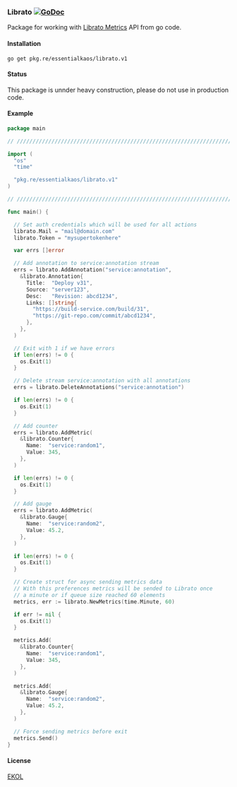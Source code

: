 ### Librato [![GoDoc](https://godoc.org/pkg.re/essentialkaos/librato.v1?status.svg)](https://godoc.org/pkg.re/essentialkaos/librato.v1)

Package for working with [Librato Metrics](https://www.librato.com) API from go code.

#### Installation

````
go get pkg.re/essentialkaos/librato.v1
````

#### Status

This package is unnder heavy construction, please do not use in production code.

#### Example

```Go
package main

// ////////////////////////////////////////////////////////////////////////////////// //

import (
  "os"
  "time"

  "pkg.re/essentialkaos/librato.v1"
)

// ////////////////////////////////////////////////////////////////////////////////// //

func main() {

  // Set auth credentials which will be used for all actions
  librato.Mail = "mail@domain.com"
  librato.Token = "mysupertokenhere"

  var errs []error

  // Add annotation to service:annotation stream
  errs = librato.AddAnnotation("service:annotation",
    &librato.Annotation{
      Title:  "Deploy v31",
      Source: "server123",
      Desc:   "Revision: abcd1234",
      Links: []string{
        "https://build-service.com/build/31",
        "https://git-repo.com/commit/abcd1234",
      },
    },
  )

  // Exit with 1 if we have errors
  if len(errs) != 0 {
    os.Exit(1)
  }

  // Delete stream service:annotation with all annotations
  errs = librato.DeleteAnnotations("service:annotation")

  if len(errs) != 0 {
    os.Exit(1)
  }

  // Add counter
  errs = librato.AddMetric(
    &librato.Counter{
      Name:  "service:random1",
      Value: 345,
    },
  )

  if len(errs) != 0 {
    os.Exit(1)
  }

  // Add gauge
  errs = librato.AddMetric(
    &librato.Gauge{
      Name:  "service:random2",
      Value: 45.2,
    },
  )

  if len(errs) != 0 {
    os.Exit(1)
  }

  // Create struct for async sending metrics data
  // With this preferences metrics will be sended to Librato once
  // a minute or if queue size reached 60 elements
  metrics, err := librato.NewMetrics(time.Minute, 60)

  if err != nil {
    os.Exit(1)
  }

  metrics.Add(
    &librato.Counter{
      Name:  "service:random1",
      Value: 345,
    },
  )

  metrics.Add(
    &librato.Gauge{
      Name:  "service:random2",
      Value: 45.2,
    },
  )

  // Force sending metrics before exit
  metrics.Send()
}
```

#### License

[EKOL](https://essentialkaos.com/ekol)
